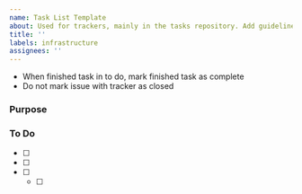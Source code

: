 ```yaml
---
name: Task List Template
about: Used for trackers, mainly in the tasks repository. Add guidelines to templates
title: ''
labels: infrastructure
assignees: ''
---
```


<!-- ### Task list guidelines -->
<!-- Add task list and sub tasks to project -->
<!-- Clear task list status -->

<!-- In a sub task PR if there isn’t a sub task issue, reference but do not resolve the task lisk (this should go in the PR template) -->
<!-- In the task list, once sub task PR is merged and there isn’t a sub task issue, manually mark it complete in task list -->

- When finished task in to do, mark finished task as complete
- Do not mark issue with tracker as closed

### Purpose
<!-- Why is this page being created? -->

### To Do
<!-- You can directly link beside task list e.g: #739 or link --> 
<!-- Note: You cannot create task list items within closed issues OR issues with linked pull requests. -->

- [ ] <!-- Put description or link here without comments --> 
- [ ] <!-- Put description or link here without comments-->
- [ ] <!-- Put description or link here without comments-->
  - [ ] <!-- Put description or link here without comments of subtask --> 
